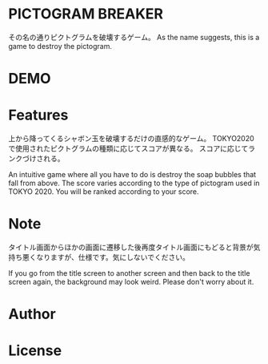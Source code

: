 # PICTOGRAM BREAKER
 
その名の通りピクトグラムを破壊するゲーム。
As the name suggests, this is a game to destroy the pictogram.
 
# DEMO
 

 
# Features
 
上から降ってくるシャボン玉を破壊するだけの直感的なゲーム。
TOKYO2020で使用されたピクトグラムの種類に応じてスコアが異なる。
スコアに応じてランクづけされる。
 
An intuitive game where all you have to do is destroy the soap bubbles that fall from above.
The score varies according to the type of pictogram used in TOKYO 2020.
You will be ranked according to your score.

# Note
 
タイトル画面からほかの画面に遷移した後再度タイトル画面にもどると背景が気持ち悪くなりますが、仕様です。気にしないでください。
 
If you go from the title screen to another screen and then back to the title screen again, the background may look weird. Please don't worry about it.

# Author
 
# License
